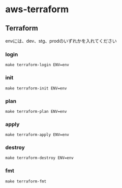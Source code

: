 # aws-terraform

## Terraform

envには、dev、stg、prodのいずれかを入れてください

### login

```shell
make terraform-login ENV=env
```

### init

```shell
make terraform-init ENV=env
```

### plan

```shell
make terraform-plan ENV=env
```

### apply

```shell
make terraform-apply ENV=env
```

### destroy

```shell
make terraform-destroy ENV=env
```

### fmt

```shell
make terraform-fmt
```
